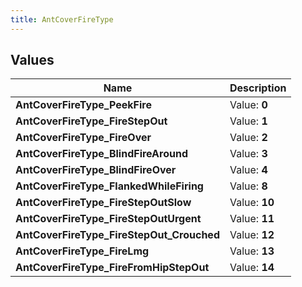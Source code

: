 ```yaml
---
title: AntCoverFireType
---
```


## Values

| Name | Description |
| ---- | ----------- |
| **AntCoverFireType\_PeekFire** | Value: **0** |
| **AntCoverFireType\_FireStepOut** | Value: **1** |
| **AntCoverFireType\_FireOver** | Value: **2** |
| **AntCoverFireType\_BlindFireAround** | Value: **3** |
| **AntCoverFireType\_BlindFireOver** | Value: **4** |
| **AntCoverFireType\_FlankedWhileFiring** | Value: **8** |
| **AntCoverFireType\_FireStepOutSlow** | Value: **10** |
| **AntCoverFireType\_FireStepOutUrgent** | Value: **11** |
| **AntCoverFireType\_FireStepOut\_Crouched** | Value: **12** |
| **AntCoverFireType\_FireLmg** | Value: **13** |
| **AntCoverFireType\_FireFromHipStepOut** | Value: **14** |

